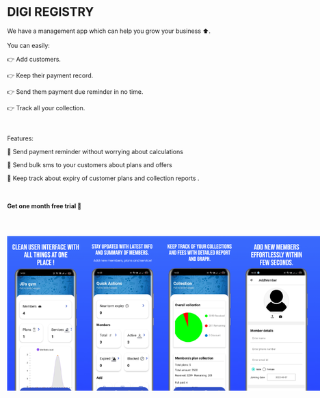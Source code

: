 # DIGI REGISTRY
We have a management app which can help you grow your business ⬆️.
<br/><br/>
You can easily:

👉 Add customers.

👉 Keep their payment record. 

👉 Send them payment due reminder in no time. 

👉 Track all your collection. 


<br/><br/>
Features:

🥇 Send payment reminder without worrying about calculations 

🥈 Send bulk sms to your customers about plans and offers 

🥉 Keep track about expiry of customer plans and collection reports .

<br/><br/>
<b>Get one month free trial 🎁</b>


<br/><br/>
<div style="display: flex; flex-direction:row">
  <img src="https://raw.githubusercontent.com/somesh4545/GYM/main/image1.jpeg" alt="Image 1" width="180"/>
  <img src="https://raw.githubusercontent.com/somesh4545/GYM/main/image2.jpeg" alt="Image 1" width="180"/>
  <img src="https://raw.githubusercontent.com/somesh4545/GYM/main/image3.jpeg" alt="Image 1" width="180"/>
  <img src="https://raw.githubusercontent.com/somesh4545/GYM/main/image4.jpeg" alt="Image 1" width="180"/>
  <img src="https://raw.githubusercontent.com/somesh4545/GYM/main/image5.jpeg" alt="Image 1" width="180"/>
  <img src="https://raw.githubusercontent.com/somesh4545/GYM/main/image6.jpeg" alt="Image 1" width="180"/>
  <img src="https://raw.githubusercontent.com/somesh4545/GYM/main/image7.jpeg" alt="Image 1" width="180"/>
</div>

